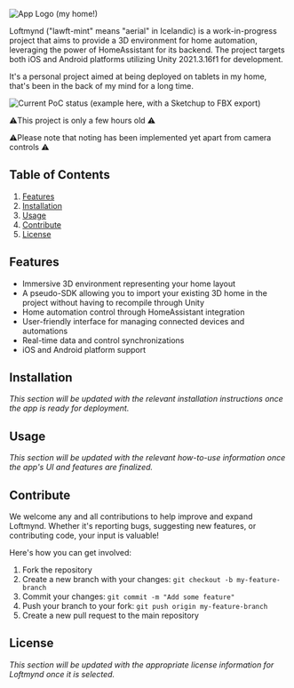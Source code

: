 ![App Logo (my home!)](https://user-images.githubusercontent.com/2972468/227187551-e6aceb87-9a47-439a-af6b-c742ae7117d6.png)

Loftmynd ("lawft-mint" means "aerial" in Icelandic) is a work-in-progress project that aims to provide a 3D environment for home automation, leveraging the power of HomeAssistant for its backend. The project targets both iOS and Android platforms utilizing Unity 2021.3.16f1 for development.

It's a personal project aimed at being deployed on tablets in my home, that's been in the back of my mind for a long time.

![Current PoC status](https://user-images.githubusercontent.com/2972468/227182864-cb642495-6e7f-4b2a-b4f9-a653e62138ad.gif)
(example here, with a Sketchup to FBX export)

⚠️This project is only a few hours old ⚠️

⚠️Please note that noting has been implemented yet apart from camera controls ⚠️

## Table of Contents

1. [Features](#features)
2. [Installation](#installation)
3. [Usage](#usage)
4. [Contribute](#contribute)
5. [License](#license)

## Features

- Immersive 3D environment representing your home layout 
- A pseudo-SDK allowing you to import your existing 3D home in the project without having to recompile through Unity
- Home automation control through HomeAssistant integration
- User-friendly interface for managing connected devices and automations
- Real-time data and control synchronizations
- iOS and Android platform support

## Installation

_This section will be updated with the relevant installation instructions once the app is ready for deployment._

## Usage

_This section will be updated with the relevant how-to-use information once the app's UI and features are finalized._

## Contribute 

We welcome any and all contributions to help improve and expand Loftmynd. Whether it's reporting bugs, suggesting new features, or contributing code, your input is valuable!

Here's how you can get involved:

1. Fork the repository
2. Create a new branch with your changes: `git checkout -b my-feature-branch`
3. Commit your changes: `git commit -m "Add some feature"`
4. Push your branch to your fork: `git push origin my-feature-branch`
5. Create a new pull request to the main repository

## License

_This section will be updated with the appropriate license information for Loftmynd once it is selected._
